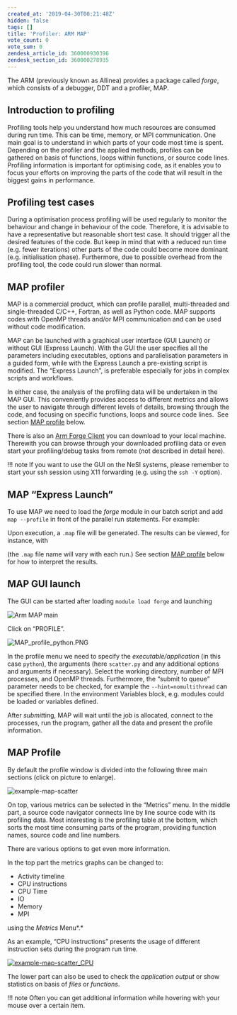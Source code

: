 ```yaml
---
created_at: '2019-04-30T00:21:48Z'
hidden: false
tags: []
title: 'Profiler: ARM MAP'
vote_count: 0
vote_sum: 0
zendesk_article_id: 360000930396
zendesk_section_id: 360000278935
---
```


The ARM (previously known as Allinea) provides a package called *forge*,
which consists of a debugger, DDT and a profiler, MAP.

## Introduction to profiling

Profiling tools help you understand how much resources are consumed
during run time. This can be time, memory, or MPI communication. One
main goal is to understand in which parts of your code most time is
spent. Depending on the profiler and the applied methods, profiles can
be gathered on basis of functions, loops within functions, or source
code lines. Profiling information is important for optimising code, as
it enables you to focus your efforts on improving the parts of the code
that will result in the biggest gains in performance.

## Profiling test cases

During a optimisation process profiling will be used regularly to
monitor the behaviour and change in behaviour of the code. Therefore, it
is advisable to have a representative but reasonable short test case. It
should trigger all the desired features of the code. But keep in mind
that with a reduced run time (e.g. fewer iterations) other parts of the
code could become more dominant (e.g. initialisation phase).
Furthermore, due to possible overhead from the profiling tool, the code
could run slower than normal.

## MAP profiler

MAP is a commercial product, which can profile parallel, multi-threaded
and single-threaded C/C++, Fortran, as well as Python code. MAP supports
codes with OpenMP threads and/or MPI communication and can be used
without code modification.

MAP can be launched with a graphical user interface (GUI Launch) or
without GUI (Express Launch). With the GUI the user specifies all the
parameters including executables, options and parallelisation parameters
in a guided form, while with the Express Launch a pre-existing script is
modified. The “Express Launch”, is preferable especially for jobs in
complex scripts and workflows.

In either case, the analysis of the profiling data will be undertaken in
the MAP GUI. This conveniently provides access to different metrics and
allows the user to navigate through different levels of details,
browsing through the code, and focusing on specific functions, loops and
source code lines.  See section [MAP profile](#map-profile) below.

There is also an [Arm Forge Client](https://developer.arm.com/tools-and-software/server-and-hpc/arm-architecture-tools/downloads/download-arm-forge)
you can download to your local machine. Therewith you can browse through
your downloaded profiling data or even start your profiling/debug tasks
from remote (not described in detail here).

!!! note
    If you want to use the GUI on the NeSI systems, please
    remember to start your ssh session using X11 forwarding (e.g. using the `ssh -Y` option).

## MAP “Express Launch”

To use MAP we need to load the *forge* module in our batch script and
add `map --profile` in front of the parallel run statements. For
example:

Upon execution, a `.map` file will be generated. The results can be
viewed, for instance, with

(the `.map` file name will vary with each run.) See section [MAP profile](#map-profile) below for how to interpret the results.

## MAP GUI launch

The GUI can be started after loading `module load forge` and launching

![Arm MAP main](../../assets/images/Profiler-ARM_MAP.png)

Click on “PROFILE”.

![MAP\_profile\_python.PNG](../../assets/images/Profiler-ARM_MAP.PNG)

In the profile menu we need to specify the *executable/application* (in
this case `python`), the arguments (here `scatter.py` and any additional
options and arguments if necessary). Select the working directory,
number of MPI processes, and OpenMP threads. Furthermore, the “submit to
queue” parameter needs to be checked, for example the
`--hint=nomultithread` can be specified there. In the environment
Variables block, e.g. modules could be loaded or variables defined.

After *submit*ting, MAP will wait until the job is allocated, connect to
the processes, run the program, gather all the data and present the
profile information.

## MAP Profile

By default the profile window is divided into the following three main
sections (click on picture to enlarge).

![example-map-scatter](../../assets/images/Profiler-ARM_MAP_0.png)

On top, various metrics can be selected in the “Metrics” menu. In the
middle part, a source code navigator connects line by line source code
with its profiling data. Most interesting is the profiling table at the
bottom, which sorts the most time consuming parts of the program,
providing function names, source code and line numbers.

There are various options to get even more information.

In the top part the metrics graphs can be changed to:

- Activity timeline
- CPU instructions
- CPU Time
- IO
- Memory
- MPI

using the *Metrics* Menu*.*

As an example, “CPU instructions” presents the usage of different
instruction sets during the program run time.

[![example-map-scatter\_CPU](../../assets/images/Profiler-ARM_MAP_1.png)](https://nesi.github.io/perf-training/python-scatter/images/ARM_MAP_scatter_mpi_CPU.png)

The lower part can also be used to check the *application output* or
show statistics on basis of *files* or *functions*.

!!! note
    Often you can get additional information while hovering with
    your mouse over a certain item.
